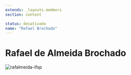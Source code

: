 ```yaml
---
extends: _layouts.members
section: content

status: desativado
name: "Rafael Brochado"
---
```


# Rafael de Almeida Brochado

![rafalmeida-ifsp]()